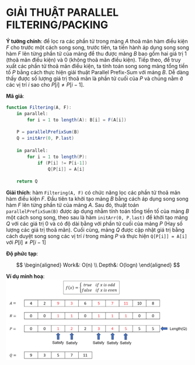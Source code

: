 # GIẢI THUẬT PARALLEL FILTERING/PACKING

**Ý tưởng chính**: để lọc ra các phần tử trong mảng $A$ thoã mãn hàm điều kiện $F$ cho trước một cách song song, trước tiên, ta tiến hành áp dụng song song hàm $F$ lên từng phần tử của mảng để thu được mảng $B$ bao gồm hai giá trị 1 (thoã mãn điều kiện) và 0 (không thoã mãn điều kiện). Tiếp theo, để truy xuất các phần tử thoã mãn điều kiện, ta tính toán song song mảng tổng tiền tố $P$ bằng cách thực hiện giải thuật Parallel Prefix-Sum với mảng $B$. Dễ dàng thấy được số lượng giá trị thoã mãn là phần tử cuối của $P$ và chúng nằm ở các vị trí $i$ sao cho $P[i] \ne P[i-1]$.

**Mã giả**:
```actionscript
function Filtering(A, F):
    in parallel: 
        for i = 1 to length(A): B[i] = F(A[i])
    
    P = parallelPrefixSum(B)
    Q = initArr(0, P.last)
    
    in parallel:
        for i = 1 to length(P):
            if (P[i] != P[i-1])
                Q[P[i]] = A[i]

    return Q
```

**Giải thích**: hàm `Filtering(A, F)` có chức năng lọc các phần tử thoã mãn hàm điều kiện $F$. Đầu tiên ta khởi tạo mảng $B$ bằng cách áp dụng song song hàm $F$ lên từng phần tử của mảng $A$. Sau đó, thuật toán `parallelPrefixSum(B)` được áp dụng nhằm tính toán tổng tiền tố của mảng $B$ một cách song song, theo sau là hàm `initArr(0, P.last)` để khởi tạo mảng $Q$ với các giá trị 0 và có độ dài bằng với phần tử cuối của mảng $P$ (Hay số lượng các giá trị thoã mãn). Cuối cùng, mảng $Q$ được cập nhật giá trị bằng cách duyệt song song các vị trí $i$ trong mảng $P$ và thực hiện `Q[P[i]] = A[i]` với $P[i] \ne P[i-1]$ 

**Độ phức tạp**:

$$
\begin{aligned}
    Work&: O(n) \\
    Depth&: O(logn)
\end{aligned}
$$

**Ví dụ minh hoạ**:
![alt text](filtering.png)